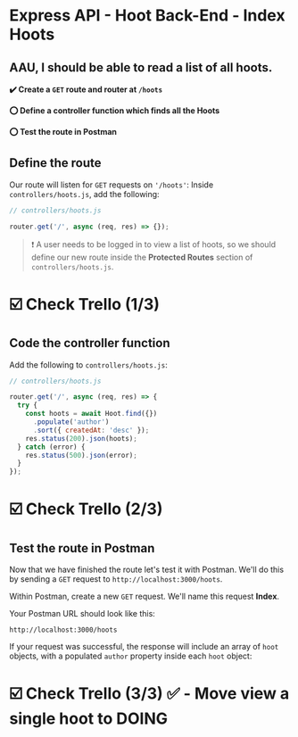 # Express API - Hoot Back-End - Index Hoots

## AAU, I should be able to read a list of all hoots.

**✔️ Create a `GET` route and router at `/hoots`**

**⭕ Define a controller function which finds all the Hoots**

**⭕ Test the route in Postman**

## Define the route

Our route will listen for `GET` requests on `'/hoots'`:
Inside `controllers/hoots.js`, add the following:

```jsx
// controllers/hoots.js

router.get('/', async (req, res) => {});
```

> ❗ A user needs to be logged in to view a list of hoots, so we should define our new route inside the **Protected Routes** section of `controllers/hoots.js`.

# ☑️ Check Trello (1/3)

## Code the controller function

Add the following to `controllers/hoots.js`:

```jsx
// controllers/hoots.js

router.get('/', async (req, res) => {
  try {
    const hoots = await Hoot.find({})
      .populate('author')
      .sort({ createdAt: 'desc' });
    res.status(200).json(hoots);
  } catch (error) {
    res.status(500).json(error);
  }
});
```
# ☑️ Check Trello (2/3)

## Test the route in Postman

Now that we have finished the route let's test it with Postman. We'll do this by sending a `GET` request to `http://localhost:3000/hoots`.

Within Postman, create a new `GET` request. We'll name this request **Index**.

Your Postman URL should look like this:

```
http://localhost:3000/hoots
```

If your request was successful, the response will include an array of `hoot` objects, with a populated `author` property inside each `hoot` object:

# ☑️ Check Trello (3/3)  ✅ - Move view a single hoot to DOING
